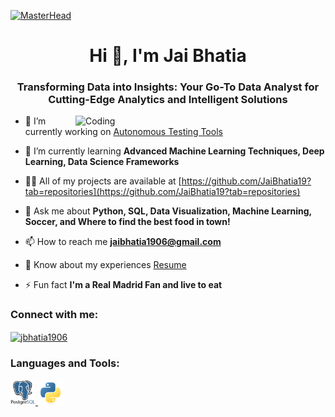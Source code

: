 [![MasterHead](https://user-images.githubusercontent.com/74038190/212750672-2f3f2b50-c84f-4ed8-a60a-849ae69ff9df.gif)](https://damdev)

<h1 align="center">Hi 👋, I'm Jai Bhatia</h1>
<h3 align="center">Transforming Data into Insights: Your Go-To Data Analyst for Cutting-Edge Analytics and Intelligent Solutions</h3>

<img align="right" alt="Coding" width="400" src="https://i.giphy.com/media/v1.Y2lkPTc5MGI3NjExdGVxazc1dDZrc3Nsc2c2cnZnbWF4ZnFsd29qMXp4dWF2YW9uNHpnOSZlcD12MV9pbnRlcm5hbF9naWZfYnlfaWQmY3Q9Zw/FoVzfcqCDSb7zCynOp/giphy.gif">

- 🔭 I’m currently working on [Autonomous Testing Tools](https://watermelon.us/)

- 🌱 I’m currently learning **Advanced Machine Learning Techniques, Deep Learning, Data Science Frameworks**

- 👨‍💻 All of my projects are available at [https://github.com/JaiBhatia19?tab=repositories](https://github.com/JaiBhatia19?tab=repositories)

- 💬 Ask me about **Python, SQL, Data Visualization, Machine Learning, Soccer, and Where to find the best food in town!**

- 📫 How to reach me **jaibhatia1906@gmail.com**

- 📄 Know about my experiences [Resume](https://drive.google.com/file/d/1Gw_LHa0clrR0mdQ80bbOtUdQbmVtXOwS/view?usp=drive_link)

- ⚡ Fun fact **I'm a Real Madrid Fan and live to eat**

<h3 align="left">Connect with me:</h3>
<p align="left">
<a href="https://linkedin.com/in/jbhatia1906" target="blank"><img align="center" src="https://raw.githubusercontent.com/rahuldkjain/github-profile-readme-generator/master/src/images/icons/Social/linked-in-alt.svg" alt="jbhatia1906" height="30" width="40" /></a>
</p>

<h3 align="left">Languages and Tools:</h3>
<p align="left"> <a href="https://www.postgresql.org" target="_blank" rel="noreferrer"> <img src="https://raw.githubusercontent.com/devicons/devicon/master/icons/postgresql/postgresql-original-wordmark.svg" alt="postgresql" width="40" height="40"/> </a> <a href="https://www.python.org" target="_blank" rel="noreferrer"> <img src="https://raw.githubusercontent.com/devicons/devicon/master/icons/python/python-original.svg" alt="python" width="40" height="40"/> </a></p>

